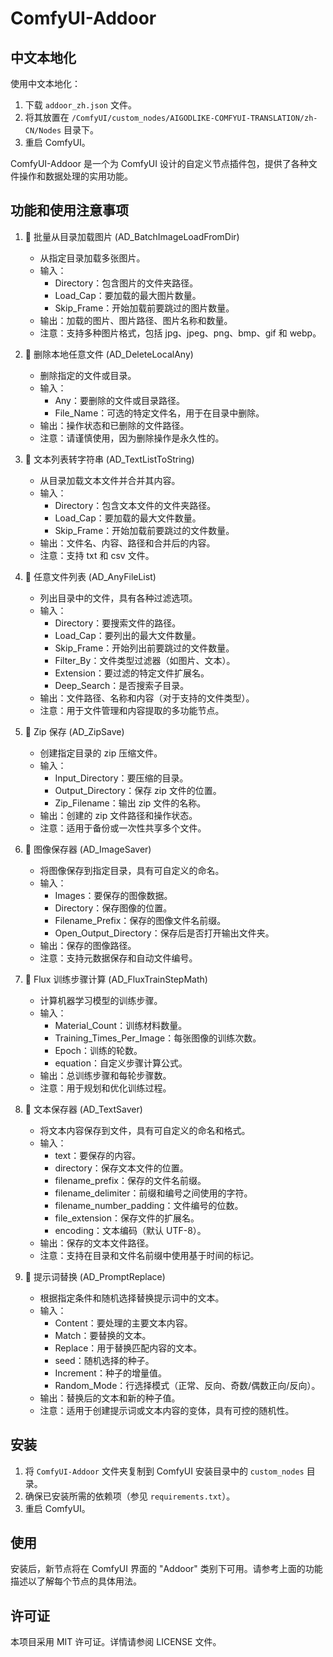 # ComfyUI-Addoor

## 中文本地化

使用中文本地化：
1. 下载 `addoor_zh.json` 文件。
2. 将其放置在 `/ComfyUI/custom_nodes/AIGODLIKE-COMFYUI-TRANSLATION/zh-CN/Nodes` 目录下。
3. 重启 ComfyUI。

ComfyUI-Addoor 是一个为 ComfyUI 设计的自定义节点插件包，提供了各种文件操作和数据处理的实用功能。

## 功能和使用注意事项

1. 🌻 批量从目录加载图片 (AD_BatchImageLoadFromDir)
   - 从指定目录加载多张图片。
   - 输入：
     - Directory：包含图片的文件夹路径。
     - Load_Cap：要加载的最大图片数量。
     - Skip_Frame：开始加载前要跳过的图片数量。
   - 输出：加载的图片、图片路径、图片名称和数量。
   - 注意：支持多种图片格式，包括 jpg、jpeg、png、bmp、gif 和 webp。

2. 🌻 删除本地任意文件 (AD_DeleteLocalAny)
   - 删除指定的文件或目录。
   - 输入：
     - Any：要删除的文件或目录路径。
     - File_Name：可选的特定文件名，用于在目录中删除。
   - 输出：操作状态和已删除的文件路径。
   - 注意：请谨慎使用，因为删除操作是永久性的。

3. 🌻 文本列表转字符串 (AD_TextListToString)
   - 从目录加载文本文件并合并其内容。
   - 输入：
     - Directory：包含文本文件的文件夹路径。
     - Load_Cap：要加载的最大文件数量。
     - Skip_Frame：开始加载前要跳过的文件数量。
   - 输出：文件名、内容、路径和合并后的内容。
   - 注意：支持 txt 和 csv 文件。

4. 🌻 任意文件列表 (AD_AnyFileList)
   - 列出目录中的文件，具有各种过滤选项。
   - 输入：
     - Directory：要搜索文件的路径。
     - Load_Cap：要列出的最大文件数量。
     - Skip_Frame：开始列出前要跳过的文件数量。
     - Filter_By：文件类型过滤器（如图片、文本）。
     - Extension：要过滤的特定文件扩展名。
     - Deep_Search：是否搜索子目录。
   - 输出：文件路径、名称和内容（对于支持的文件类型）。
   - 注意：用于文件管理和内容提取的多功能节点。

5. 🌻 Zip 保存 (AD_ZipSave)
   - 创建指定目录的 zip 压缩文件。
   - 输入：
     - Input_Directory：要压缩的目录。
     - Output_Directory：保存 zip 文件的位置。
     - Zip_Filename：输出 zip 文件的名称。
   - 输出：创建的 zip 文件路径和操作状态。
   - 注意：适用于备份或一次性共享多个文件。

6. 🌻 图像保存器 (AD_ImageSaver)
   - 将图像保存到指定目录，具有可自定义的命名。
   - 输入：
     - Images：要保存的图像数据。
     - Directory：保存图像的位置。
     - Filename_Prefix：保存的图像文件名前缀。
     - Open_Output_Directory：保存后是否打开输出文件夹。
   - 输出：保存的图像路径。
   - 注意：支持元数据保存和自动文件编号。

7. 🌻 Flux 训练步骤计算 (AD_FluxTrainStepMath)
   - 计算机器学习模型的训练步骤。
   - 输入：
     - Material_Count：训练材料数量。
     - Training_Times_Per_Image：每张图像的训练次数。
     - Epoch：训练的轮数。
     - equation：自定义步骤计算公式。
   - 输出：总训练步骤和每轮步骤数。
   - 注意：用于规划和优化训练过程。

8. 🌻 文本保存器 (AD_TextSaver)
   - 将文本内容保存到文件，具有可自定义的命名和格式。
   - 输入：
     - text：要保存的内容。
     - directory：保存文本文件的位置。
     - filename_prefix：保存的文件名前缀。
     - filename_delimiter：前缀和编号之间使用的字符。
     - filename_number_padding：文件编号的位数。
     - file_extension：保存文件的扩展名。
     - encoding：文本编码（默认 UTF-8）。
   - 输出：保存的文本文件路径。
   - 注意：支持在目录和文件名前缀中使用基于时间的标记。

9. 🌻 提示词替换 (AD_PromptReplace)
   - 根据指定条件和随机选择替换提示词中的文本。
   - 输入：
     - Content：要处理的主要文本内容。
     - Match：要替换的文本。
     - Replace：用于替换匹配内容的文本。
     - seed：随机选择的种子。
     - Increment：种子的增量值。
     - Random_Mode：行选择模式（正常、反向、奇数/偶数正向/反向）。
   - 输出：替换后的文本和新的种子值。
   - 注意：适用于创建提示词或文本内容的变体，具有可控的随机性。

## 安装

1. 将 `ComfyUI-Addoor` 文件夹复制到 ComfyUI 安装目录中的 `custom_nodes` 目录。
2. 确保已安装所需的依赖项（参见 `requirements.txt`）。
3. 重启 ComfyUI。

## 使用

安装后，新节点将在 ComfyUI 界面的 "Addoor" 类别下可用。请参考上面的功能描述以了解每个节点的具体用法。

## 许可证

本项目采用 MIT 许可证。详情请参阅 LICENSE 文件。

